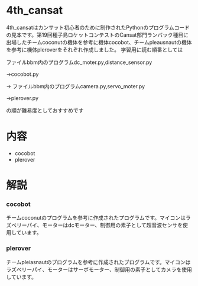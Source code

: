 # 4th_cansat
4th_cansatはカンサット初心者のために制作されたPythonのプログラムコードの見本です。第19回種子島ロケットコンテストのCansat部門ランバック種目に出場したチームcoconutの機体を参考に機体cocobot、チームpleausnautの機体を参考に機体pleroverをそれぞれ作成しました。
学習用に読む順番としては  

ファイルbbm内のプログラムdc_moter.py,distance_sensor.py

→cocobot.py

→ ファイルbbm内のプログラムcamera.py,servo_moter.py

→plerover.py

の順が難易度としておすすめです

# 内容
* cocobot
* plerover

# 解説
### cocobot
チームcoconutのプログラムを参考に作成されたプログラムです。マイコンはラズベリーパイ、モーターはdcモーター、制御用の素子として超音波センサを使用しています。

### plerover
チームpleiasnautのプログラムを参考に作成されたプログラムです。マイコンはラズベリーパイ、モーターはサーボモーター、制御用の素子としてカメラを使用しています。


